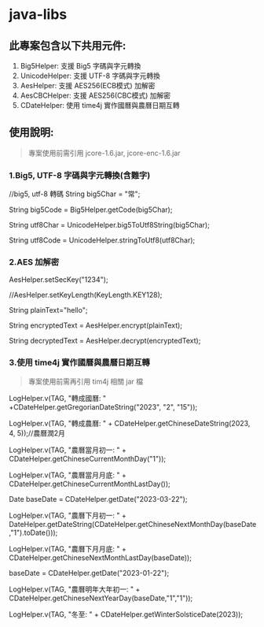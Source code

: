 # java-libs

## 此專案包含以下共用元件:
1. Big5Helper: 支援 Big5 字碼與字元轉換
2. UnicodeHelper: 支援 UTF-8 字碼與字元轉換
3. AesHelper: 支援 AES256(ECB模式) 加解密
4. AesCBCHelper: 支援 AES256(CBC模式) 加解密
5. CDateHelper: 使用 time4j 實作國曆與農曆日期互轉


## 使用說明:

> 專案使用前需引用 jcore-1.6.jar, jcore-enc-1.6.jar

### 1.Big5, UTF-8 字碼與字元轉換(含難字)
//big5, utf-8 轉碼
String big5Char = "常";

String big5Code = Big5Helper.getCode(big5Char);

String utf8Char = UnicodeHelper.big5ToUtf8String(big5Char);

String utf8Code = UnicodeHelper.stringToUtf8(utf8Char);

### 2.AES 加解密
AesHelper.setSecKey("1234");

//AesHelper.setKeyLength(KeyLength.KEY128);

String plainText="hello";	

String encryptedText = AesHelper.encrypt(plainText);

String decryptedText = AesHelper.decrypt(encryptedText);

### 3.使用 time4j 實作國曆與農曆日期互轉
> 專案使用前需再引用 tim4j 相關 jar 檔

LogHelper.v(TAG, "轉成國曆: " +CDateHelper.getGregorianDateString("2023", "2", "15"));

LogHelper.v(TAG, "轉成農曆: " + CDateHelper.getChineseDateString(2023, 4, 5));//農曆潤2月

LogHelper.v(TAG, "農曆當月初一: " + CDateHelper.getChineseCurrentMonthDay("1"));

LogHelper.v(TAG, "農曆當月月底: " + CDateHelper.getChineseCurrentMonthLastDay());

Date baseDate = CDateHelper.getDate("2023-03-22");

LogHelper.v(TAG, "農曆下月初一: " + DateHelper.getDateString(CDateHelper.getChineseNextMonthDay(baseDate,"1").toDate()));

LogHelper.v(TAG, "農曆下月月底: " + CDateHelper.getChineseNextMonthLastDay(baseDate));

baseDate = CDateHelper.getDate("2023-01-22");

LogHelper.v(TAG, "農曆明年大年初一: " + CDateHelper.getChineseNextYearDay(baseDate,"1","1"));

LogHelper.v(TAG, "冬至: " + CDateHelper.getWinterSolsticeDate(2023));

